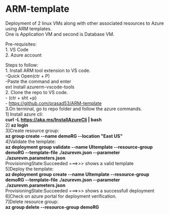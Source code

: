 # ARM-template

Deployment of 2 linux VMs along with other associated resources to Azure using ARM templates.  
One is Application VM and second is Database VM.

Pre-requisites:  
      1. VS Code  
      2. Azure account  

Steps to follow:  
      1. Install ARM tool extension to VS code.  
       -Quick Open(ctr + P)   
       -Paste the command and enter  
           ext install azurerm-vscode-tools    
      2. Clone the repo to VS code.  
       - (ctr + sht +p)    
       - https://github.com/prasad53/ARM-template    
      3.On terminal, go to repo folder and follow the azure commands.  
                 1] Install azure cli:    
                       **curl -L https://aka.ms/InstallAzureCli | bash**     
                 2] **az login**   
                 3]Create resource group:    
                       **az group create --name demoRG --location "East US"**    
                 4]Validate the template:  
                   **az deployment group validate --name UItemplate --resource-group demoRG --template-file ./azurevm.json --parameter ./azurevm.parameters.json**                      
                  ProvisioningState:Succeeded ===>>>   shows a valid template  
                  5]Deploy the template:   
                    **az deployment group create --name UItemplate --resource-group demoRG --template-file ./azurevm.json --parameter ./azurevm.parameters.json**    
                        ProvisioningState:Succeeded ===>>>   shows a successfull deployment    
                  6]Check on azure portal for deployment verification.    
                  7]Delete resource group:  
                     **az group delete --resource-group demoRG**  
